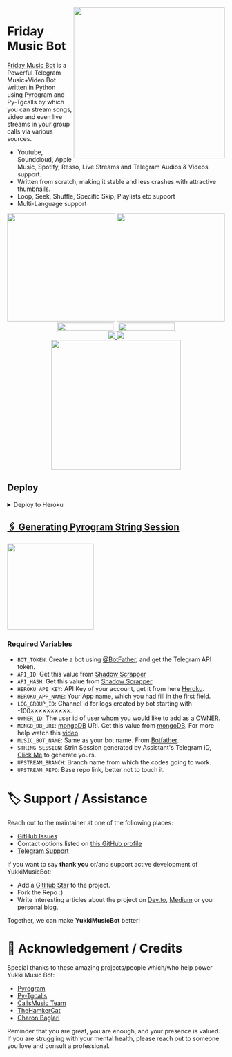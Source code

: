 <img src="https://telegra.ph/file/f94c840f80c54492f6d8c.jpg" align="right" width="350" height="350"/>

# Friday Music Bot 

[Friday Music Bot](https://github.com/ShadowKing9/FridayMusicBot) is a Powerful Telegram Music+Video Bot written in Python using Pyrogram and Py-Tgcalls by which you can stream songs, video and even live streams in your group calls via various sources.

* Youtube, Soundcloud, Apple Music, Spotify, Resso, Live Streams and Telegram Audios & Videos support.
* Written from scratch, making it stable and less crashes with attractive thumbnails.
* Loop, Seek, Shuffle, Specific Skip, Playlists etc support
* Multi-Language support


<p align="center">
  <a href="https://www.python.org">
    <img src="http://ForTheBadge.com/images/badges/made-with-python.svg" width ="250">
  </a>
  <a href="https://t.me/ShadowKing9o">
    <img src="https://telegra.ph/file/93a7e33b65dc93349c0be.jpg" width="250">
  </a><br>
  <a href="https://t.me/ShadowsArena">
    &nbsp;<img src="https://img.shields.io/badge/Shadow%20Arena-Channel-blue?style=plastic&logo=Telegram" width="130" height="18">&nbsp;
  </a>
  <a href="https://t.me/+9Zhp_GdQVctiNjc1">
    &nbsp;<img src="https://img.shields.io/badge/Movie%20Addaa-Group-blue?style=plastic&logo=Telegram" width="130" height="18">&nbsp;
  </a>
  <br>
  <a href="https://github.com/ShadowKing9/FridayMusicBot/stargazers">
    <img src="https://img.shields.io/github/stars/ShadowKing9/FridayMusicBot?style=social">
  </a>
  <a href="https://github.com/ShadowKing9/FridayMusicBot/fork">
    <img src="https://img.shields.io/github/forks/ShadowKing9/FridayMusicBot?label=Fork&style=social">
  </a>  
  <br>
  <a href="https://youtube.com/channel/UCqVIzF-2AhO_pY4uo8Rr5Hg">
    <img src="https://img.shields.io/badge/Subscribe-Shadow%20Arena-%23FA0606?style=for-the-badge&logo=Youtube" width="300">
  </a>
</p>

## Deploy

<details><summary>Deploy to Heroku</summary>
<p>
<br>
<a href="https://heroku.com/deploy?template=https://github.com/ShadowKing9/FridayMusicBot">
  <img src="https://www.herokucdn.com/deploy/button.svg" alt="Deploy">
</p>
</details>

## 🖇 Generating Pyrogram String Session

<p>
<a href="https://replit.com/@ShadowKing9o/Friday-Music-Bot?v=1"><img src="https://img.shields.io/badge/Generate%20On%20Repl-blueviolet?style=for-the-badge&logo=appveyor" width="200""/></a>
</p>

### Required Variables
* `BOT_TOKEN`: Create a bot using [@BotFather](https://telegram.dog/BotFather), and get the Telegram API token.
* `API_ID`: Get this value from [Shadow Scrapper](https://t.me/ShadowScrapperBot)
* `API_HASH`: Get this value from [Shadow Scrapper](https://t.me/ShadowScrapperBot)
* `HEROKU_API_KEY`: API Key of your account, get it from here [Heroku](https://dashboard.heroku.com/account).
* `HEROKU_APP_NAME`: Your App name, which you had fill in the first field. 
* `LOG_GROUP_ID`: Channel id for logs created by bot starting with -100××××××××××.
* `OWNER_ID`: The user id of user whom you would like to add as a OWNER.
* `MONGO_DB_URI`: [mongoDB](https://www.mongodb.com) URI. Get this value from [mongoDB](https://www.mongodb.com). For more help watch this [video](https://youtu.be/ttX4OEYwpCQ)
* `MUSIC_BOT_NAME`: Same as your bot name. From [Botfather](https://t.me/Botfather). 
* `STRING_SESSION`: Strin Session generated by Assistant's Telegram iD, [Click Me](https://replit.com/@ShadowKing9o/Friday-Music-Bot?v=1) to generate yours. 
* `UPSTREAM_BRANCH`: Branch name from which the codes going to work. 
* `UPSTREAM_REPO`: Base repo link, better not to touch it. 
 
# 🏷 Support / Assistance

Reach out to the maintainer at one of the following places:

- [GitHub Issues](https://github.com/TeamYukki/yukkimusicbot/issues/new?assignees=&labels=question&template=SUPPORT_QUESTION.md&title=support%3A+)
- Contact options listed on [this GitHub profile](https://github.com/TeamYukki)
- [Telegram Support](https://t.me/YukkiSupport)

If you want to say **thank you** or/and support active development of YukkiMusicBot:

- Add a [GitHub Star](https://github.com/TeamYukki/YukkiMusicBot) to the project.
- Fork the Repo :)
- Write interesting articles about the project on [Dev.to](https://dev.to/), [Medium](https://medium.com/) or your personal blog.

Together, we can make **YukkiMusicBot** better!
# 📑 Acknowledgement / Credits

Special thanks to these amazing projects/people which/who help power Yukki Music Bot:

- [Pyrogram](https://github.com/pyrogram/pyrogram)
- [Py-Tgcalls](https://github.com/pytgcalls/pytgcalls)
- [CallsMusic Team](https://github.com/Callsmusic)
- [TheHamkerCat](https://github.com/TheHamkerCat)
- [Charon Baglari](https://github.com/XCBv021)


Reminder that you are great, you are enough, and your presence is valued. If you are struggling with your mental health, please reach out to someone you love and consult a professional.
